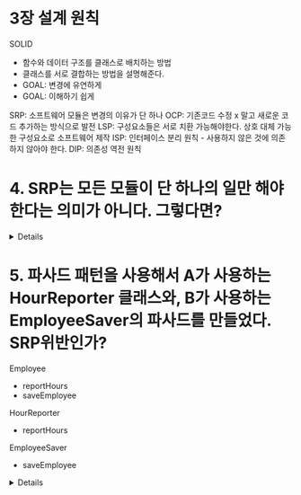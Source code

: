 # 3장 설계 원칙

SOLID
- 함수와 데이터 구조를 클래스로 배치하는 방법
- 클래스를 서로 결합하는 방법을 설명해준다.
- GOAL: 변경에 유연하게
- GOAL: 이해하기 쉽게

SRP: 소프트웨어 모듈은 변경의 이유가 단 하나
OCP: 기존코드 수정 x 말고 새로운 코드 추가하는 방식으로 발전
LSP: 구성요소들은 서로 치환 가능해야한다. 상호 대체 가능한 구성요소로 소프트웨어 제작
ISP: 인터페이스 분리 원칙 - 사용하지 않은 것에 의존하지 않아야 한다.
DIP: 의존성 역전 원칙



# 4. SRP는 모든 모듈이 단 하나의 일만 해야 한다는 의미가 아니다. 그렇다면?


<details>

"함수"는 반드시 하나의, 단 하나의 일만 해야 한다는 원칙은 지켜야 하지만, SRP는 아니고 더 저수준이다.
- 응집성이 높아야 한다.
- 하나의 액터에 대해서만 책임져야 한다.
  - ex.) 다른 역할의 객체가 사용하는 다른 기능의 함수를 하나의 모듈이 다 들고 있으면 안된다.


</details>

# 5. 파사드 패턴을 사용해서 A가 사용하는 HourReporter 클래스와, B가 사용하는 EmployeeSaver의 파사드를 만들었다. SRP위반인가?

Employee
- reportHours
- saveEmployee

HourReporter
- reportHours

EmployeeSaver
- saveEmployee

<details>

Employee가 A, B 각 요청시에 HourReporter나 EmployeeSaver에게 적절하게 위임하는 형식의 파사드 패턴을 제작한다면, 

A나 B가 사용하는 유효범위 바깥의 클래스가 각 A나 B의 scope에 있는것이 아니기 때문에 SRP 위반이라고 보기는 어려울ㄹ듯하다

</details>

